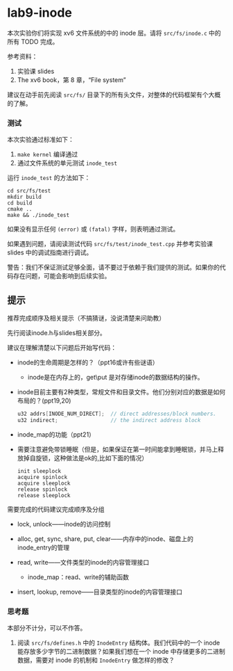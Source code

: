 # lab9-inode

本次实验你们将实现 xv6 文件系统的中的 inode 层。请将 `src/fs/inode.c` 中的所有 TODO 完成。

参考资料：

1. 实验课 slides
2. The xv6 book，第 8 章，“File system”

建议在动手前先阅读 `src/fs/` 目录下的所有头文件，对整体的代码框架有个大概的了解。

### 测试

本次实验通过标准如下：

1. `make kernel` 编译通过
2. 通过文件系统的单元测试 `inode_test`

运行 `inode_test` 的方法如下：

```shell
cd src/fs/test
mkdir build
cd build
cmake ..
make && ./inode_test
```

如果没有显示任何 `(error)` 或 `(fatal)` 字样，则表明通过测试。

如果遇到问题，请阅读测试代码 `src/fs/test/inode_test.cpp` 并参考实验课 slides 中的调试指南进行调试。

警告：我们不保证测试足够全面，请不要过于依赖于我们提供的测试。如果你的代码存在问题，可能会影响到后续实验。

## 提示

推荐完成顺序及相关提示（不搞猜谜，没说清楚来问助教）

先行阅读inode.h与slides相关部分。

建议在理解清楚以下问题后开始写代码：

- inode的生命周期是怎样的？（ppt16或许有些谜语）
  
  - inode是在内存上的，get\put 是对存储inode的数据结构的操作。

- inode目前主要有2种类型，常规文件和目录文件。他们分别对应的数据是如何布局的？(ppt19,20)
  
  ```c
  u32 addrs[INODE_NUM_DIRECT];  // direct addresses/block numbers.
  u32 indirect;                 // the indirect address block
  ```

- inode_map的功能（ppt21）

- 需要注意避免带锁睡眠（但是，如果保证在第一时间能拿到睡眠锁，并马上释放掉自旋锁，这种做法是ok的,比如下面的情况）
  
  ```
  init sleeplock
  acquire spinlock
  acquire sleeplock
  release spinlock
  release sleeplock
  ```

需要完成的代码建议完成顺序及分组

- lock, unlock——inode的访问控制

- alloc, get, sync, share, put, clear——内存中的inode、磁盘上的inode_entry的管理

- read, write——文件类型的inode的内容管理接口
  
  - inode_map：read、write的辅助函数

- insert, lookup, remove——目录类型的inode的内容管理接口

### 思考题

本部分不计分，可以不作答。

1. 阅读 `src/fs/defines.h` 中的 `InodeEntry` 结构体。我们代码中的一个 inode 能存放多少字节的二进制数据？如果我们想在一个 inode 中存储更多的二进制数据，需要对 inode 的机制和 `InodeEntry` 做怎样的修改？
